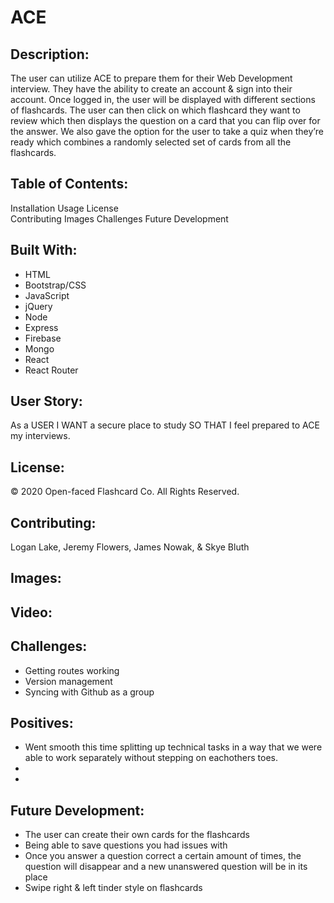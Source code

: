 # ACE
## Description: 
The user can utilize ACE to prepare them for their Web Development interview. They have the ability to create an account & sign into their account. Once logged in, the user will be displayed with different sections of flashcards. The user can then click on which flashcard they want to review which then displays the question on a card that you can flip over for the answer. We also gave the option for the user to take a quiz when they’re ready which combines a randomly selected set of cards from all the flashcards.

## Table of Contents:
Installation
Usage
License   
Contributing
Images
Challenges
Future Development

## Built With:
* HTML
* Bootstrap/CSS
* JavaScript
* jQuery
* Node
* Express
* Firebase
* Mongo
* React
* React Router

## User Story:
As a USER I WANT a secure place to study SO THAT I feel prepared to ACE my interviews. 

## License:
© 2020 Open-faced Flashcard Co. All Rights Reserved.

## Contributing:
Logan Lake, Jeremy Flowers, James Nowak, & Skye Bluth

## Images:

## Video:

## Challenges:
* Getting routes working
* Version management
* Syncing with Github as a group

## Positives:
* Went smooth this time splitting up technical tasks in a way that we were able to work separately without stepping on eachothers toes.
* 
* 

## Future Development:
* The user can create their own cards for the flashcards
* Being able to save questions you had issues with 
* Once you answer a question correct a certain amount of times, the question will disappear and a new unanswered question will be in its place
* Swipe right & left tinder style on flashcards